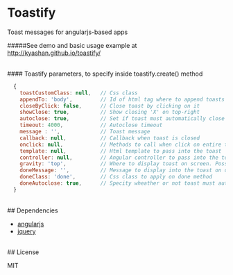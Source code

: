 # Toastify
Toast messages for angularjs-based apps

#####See demo and basic usage example at http://kyashan.github.io/toastify/

<br/>
#### Toastify parameters, to specify inside toastify.create() method

```javascript
  {
    toastCustomClass: null,   // Css class 
    appendTo: 'body',         // Id of html tag where to append toasts
    closeByClick: false,      // Close toast by clicking on it
    showClose: true,          // Show closing 'X' on top-right
    autoclose: true,          // Set if toast must automatically close after timeout
    timeout: 4000,            // Autoclose timeout
    message : '',             // Toast message
    callback: null,           // Callback when toast is closed
    onclick: null,            // Methods to call when click on entire toast is performed
    template: null,           // Html template to pass into the toast
    controller: null,         // Angular controller to pass into the toast
    gravity: 'top',           // Where to display toast on screen. Possible values are 'top' or 'bottom'
    doneMessage: '',          // Message to display into the toast on done method 
    doneClass: 'done',        // Css class to apply on done method
    doneAutoclose: true,      // Specity wheather or not toast must autoclose after done method
  }
```

<br/>
## Dependencies

- [angularjs](https://angularjs.org/)
- [jquery](https://jquery.com/)


<br/>
## License

MIT

